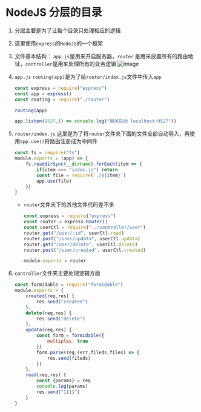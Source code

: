 # NodeJS 分层的目录
1. 分层主要是为了让每个目录只处理相应的逻辑
2. 这里使用`express`的`NodeJS`的一个框架
3. 文件基本结构： `app.js`是用来开启服务器，`router` 是用来放置所有的路由地址，`controller`是用来处理所有的业务逻辑
    ![image](https://img-blog.csdnimg.cn/20200318114123388.png)
4. `app.js` `routing(app)`是为了给`router/index.js`文件中传入`app`
	```js
	const express = require("express")
	const app = express()
	const routing = require("./router")
	
	routing(app)
	
	app.listen(9527,() => console.log("服务启动 localhost:9527"))
	```
5. `router/index.js` 这里是为了将`router`文件夹下面的文件全部自动导入，再使用`app.use()`将路由注册成为中间件
	```js
	const fs = require("fs")
	module.exports = (app) => {
	    fs.readdirSync(__dirname).forEach(item => {
	        if(item === "index.js") return
	        const file = require(`./${item}`)
	        app.use(file)
	    })
	}
	```
	+ `router`文件夹下的其他文件代码差不多
		```js
		const express = require("express")
		const router = express.Router()
		const userCtl = require("../controller/user")
		router.get("/user/:id", userCtl.read)
		router.post("/user/updata", userCtl.updata)
		router.get("/user/delete", userCtl.delete)
		router.post("/user/created", userCtl.created)
		
		module.exports = router
		```

6. `controller`文件夹主要处理逻辑方面
	```js
	const formidable = require("formidable")
	module.exports = {
	    created(req,res) {
	        res.send("created")
	    },
	    delete(req,res) {
	        res.send("delete")
	    },
	    updata(req,res) {
	        const form = formidable({
	            multiples: true
	        })
	        form.parse(req,(err,fileds,files) => {
	            res.send(fileds)
	        })
	    },
	    read(req,res) {
	        const {params} = req
	        console.log(params)
	        res.send("1111")
	    }
	}
	```